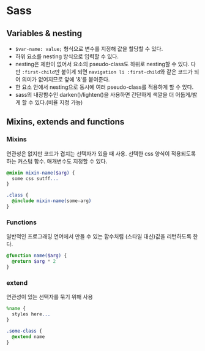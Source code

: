 # Sass
## Variables & nesting
- `$var-name: value;` 형식으로 변수를 지정해 값을 할당할 수 있다.
- 하위 요소를 nesting 방식으로 입력할 수 있다.
- nesting은 제한이 없어서 요소의 pseudo-class도 하위로 nesting할 수 있다. 다만 `:first-child`만 붙이게 되면 `navigation li :first-child`와 같은 코드가 되어 의미가 없어지므로 앞에 '&'를 붙여준다.
- 한 요소 안에서 nesting으로 동시에 여러 pseudo-class를 적용하게 할 수 있다.
- sass의 내장함수인 darken()/lighten()을 사용하면 간단하게 색깔을 더 어둡게/밝게 할 수 있다.(비율 지정 가능)

## Mixins, extends and functions
### Mixins
연관성은 없지만 코드가 겹치는 선택자가 있을 때 사용. 선택한 css 양식이 적용되도록 하는 커스텀 함수. 매개변수도 지정할 수 있다.
```sass
@mixin mixin-name($arg) {
  some css sutff...
}

.class {
  @include mixin-name(some-arg)
}
```

### Functions
일반적인 프로그래밍 언어에서 만들 수 있는 함수처럼 (스타일 대신)값을 리턴하도록 한다.
```sass
@function name($arg) {
  @return $arg * 2
}
```

### extend
연관성이 있는 선택자를 묶기 위해 사용
```sass
%name {
  styles here...
}

.some-class {
  @extend name
}
```